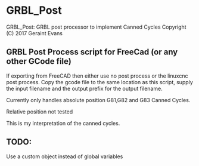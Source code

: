 # GRBL_Post

GRBL_Post: GRBL post processor to implement Canned Cycles
Copyright (C) 2017  Geraint Evans


## GRBL Post Process script for FreeCad (or any other GCode file)

If exporting from FreeCAD then either use no post process or the linuxcnc post process.
Copy the gcode file to the same location as this script, supply the input filename and the output prefix for the output filename.

Currently only handles absolute position G81,G82 and G83 Canned Cycles. 

Relative position not tested

This is my interpretation of the canned cycles.
 

## TODO:

Use a custom object instead of global variables
 
 
